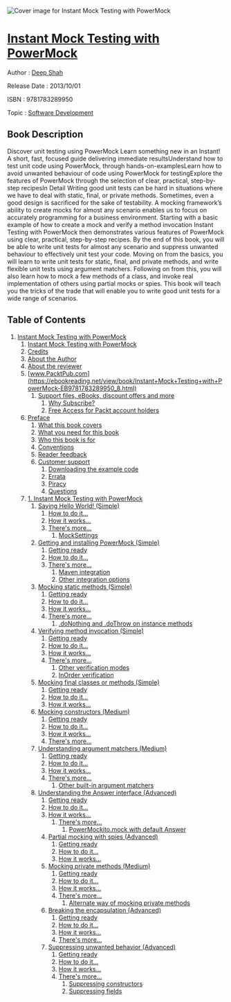 ![Cover image for Instant Mock Testing with PowerMock](https://imgdetail.ebookreading.net/cover/cover/software_development/EB9781783289950.jpg)

[Instant Mock Testing with PowerMock](https://ebookreading.net/view/book/Instant+Mock+Testing+with+PowerMock-EB9781783289950_1.html "Instant Mock Testing with PowerMock")
====================================================================================================================

Author : [Deep Shah](https://ebookreading.net/search/author/Deep+Shah)

Release Date : 2013/10/01

ISBN : 9781783289950

Topic : [Software Development](https://ebookreading.net/search/category/software-development)

Book Description
-----------------

 Discover unit testing using PowerMock 
Learn something new in an Instant! A short, fast, focused guide delivering immediate resultsUnderstand how to test unit code using PowerMock, through hands-on-examplesLearn how to avoid unwanted behaviour of code using PowerMock for testingExplore the features of PowerMock through the selection of clear, practical, step-by-step recipesIn Detail
Writing good unit tests can be hard in situations where we have to deal with static, final, or private methods. Sometimes, even a good design is sacrificed for the sake of testability. A mocking framework’s ability to create mocks for almost any scenario enables us to focus on accurately programming for a business environment.
Starting with a basic example of how to create a mock and verify a method invocation Instant Testing with PowerMock then demonstrates various features of PowerMock using clear, practical, step-by-step recipes. By the end of this book, you will be able to write unit tests for almost any scenario and suppress unwanted behaviour to effectively unit test your code.
Moving on from the basics, you will learn to write unit tests for static, final, and private methods, and write flexible unit tests using argument matchers. Following on from this, you will also learn how to mock a few methods of a class, and invoke real implementation of others using partial mocks or spies. This book will teach you the tricks of the trade that will enable you to write good unit tests for a wide range of scenarios.
              
Table of Contents
-----------------

1. [Instant Mock Testing with PowerMock](https://ebookreading.net/view/book/Instant+Mock+Testing+with+PowerMock-EB9781783289950_3.html)
    1. [Instant Mock Testing with PowerMock](https://ebookreading.net/view/book/Instant+Mock+Testing+with+PowerMock-EB9781783289950_4.html)
    1. [Credits](https://ebookreading.net/view/book/Instant+Mock+Testing+with+PowerMock-EB9781783289950_5.html)
    1. [About the Author](https://ebookreading.net/view/book/Instant+Mock+Testing+with+PowerMock-EB9781783289950_6.html)
    1. [About the reviewer](https://ebookreading.net/view/book/Instant+Mock+Testing+with+PowerMock-EB9781783289950_7.html)
    1. [www.PacktPub.com](https://ebookreading.net/view/book/Instant+Mock+Testing+with+PowerMock-EB9781783289950_8.html)
        1. [Support files, eBooks, discount offers and more](https://ebookreading.net/view/book/Instant+Mock+Testing+with+PowerMock-EB9781783289950_8.html#ch00lvl1sec01)
            1. [Why Subscribe?](https://ebookreading.net/view/book/Instant+Mock+Testing+with+PowerMock-EB9781783289950_8.html#ch00lvl2sec01)
            1. [Free Access for Packt account holders](https://ebookreading.net/view/book/Instant+Mock+Testing+with+PowerMock-EB9781783289950_8.html#ch00lvl2sec02)
    1. [Preface](https://ebookreading.net/view/book/Instant+Mock+Testing+with+PowerMock-EB9781783289950_9.html)
        1. [What this book covers](https://ebookreading.net/view/book/Instant+Mock+Testing+with+PowerMock-EB9781783289950_9.html#ch00lvl1sec02)
        1. [What you need for this book](https://ebookreading.net/view/book/Instant+Mock+Testing+with+PowerMock-EB9781783289950_10.html)
        1. [Who this book is for](https://ebookreading.net/view/book/Instant+Mock+Testing+with+PowerMock-EB9781783289950_11.html)
        1. [Conventions](https://ebookreading.net/view/book/Instant+Mock+Testing+with+PowerMock-EB9781783289950_12.html)
        1. [Reader feedback](https://ebookreading.net/view/book/Instant+Mock+Testing+with+PowerMock-EB9781783289950_13.html)
        1. [Customer support](https://ebookreading.net/view/book/Instant+Mock+Testing+with+PowerMock-EB9781783289950_14.html)
            1. [Downloading the example code](https://ebookreading.net/view/book/Instant+Mock+Testing+with+PowerMock-EB9781783289950_14.html#ch00lvl2sec03)
            1. [Errata](https://ebookreading.net/view/book/Instant+Mock+Testing+with+PowerMock-EB9781783289950_14.html#ch00lvl2sec04)
            1. [Piracy](https://ebookreading.net/view/book/Instant+Mock+Testing+with+PowerMock-EB9781783289950_14.html#ch00lvl2sec05)
            1. [Questions](https://ebookreading.net/view/book/Instant+Mock+Testing+with+PowerMock-EB9781783289950_14.html#ch00lvl2sec06)
    1. [1. Instant Mock Testing with PowerMock](https://ebookreading.net/view/book/Instant+Mock+Testing+with+PowerMock-EB9781783289950_15.html)
        1. [Saying Hello World! (Simple)](https://ebookreading.net/view/book/Instant+Mock+Testing+with+PowerMock-EB9781783289950_15.html#ch01lvl1sec08)
            1. [How to do it...](https://ebookreading.net/view/book/Instant+Mock+Testing+with+PowerMock-EB9781783289950_15.html#ch01lvl2sec07)
            1. [How it works...](https://ebookreading.net/view/book/Instant+Mock+Testing+with+PowerMock-EB9781783289950_15.html#ch01lvl2sec08)
            1. [There&#39;s more...](https://ebookreading.net/view/book/Instant+Mock+Testing+with+PowerMock-EB9781783289950_15.html#ch01lvl2sec09)
                1. [MockSettings](https://ebookreading.net/view/book/Instant+Mock+Testing+with+PowerMock-EB9781783289950_15.html#ch01lvl3sec01)
        1. [Getting and installing PowerMock (Simple)](https://ebookreading.net/view/book/Instant+Mock+Testing+with+PowerMock-EB9781783289950_16.html)
            1. [Getting ready](https://ebookreading.net/view/book/Instant+Mock+Testing+with+PowerMock-EB9781783289950_16.html#ch01lvl2sec10)
            1. [How to do it...](https://ebookreading.net/view/book/Instant+Mock+Testing+with+PowerMock-EB9781783289950_16.html#ch01lvl2sec11)
            1. [There&#39;s more...](https://ebookreading.net/view/book/Instant+Mock+Testing+with+PowerMock-EB9781783289950_16.html#ch01lvl2sec12)
                1. [Maven integration](https://ebookreading.net/view/book/Instant+Mock+Testing+with+PowerMock-EB9781783289950_16.html#ch01lvl3sec02)
                1. [Other integration options](https://ebookreading.net/view/book/Instant+Mock+Testing+with+PowerMock-EB9781783289950_16.html#ch01lvl3sec03)
        1. [Mocking static methods (Simple)](https://ebookreading.net/view/book/Instant+Mock+Testing+with+PowerMock-EB9781783289950_17.html)
            1. [Getting ready](https://ebookreading.net/view/book/Instant+Mock+Testing+with+PowerMock-EB9781783289950_17.html#ch01lvl2sec13)
            1. [How to do it...](https://ebookreading.net/view/book/Instant+Mock+Testing+with+PowerMock-EB9781783289950_17.html#ch01lvl2sec14)
            1. [How it works...](https://ebookreading.net/view/book/Instant+Mock+Testing+with+PowerMock-EB9781783289950_17.html#ch01lvl2sec15)
            1. [There&#39;s more...](https://ebookreading.net/view/book/Instant+Mock+Testing+with+PowerMock-EB9781783289950_17.html#ch01lvl2sec16)
                1. [.doNothing and .doThrow on instance methods](https://ebookreading.net/view/book/Instant+Mock+Testing+with+PowerMock-EB9781783289950_17.html#ch01lvl3sec04)
        1. [Verifying method invocation (Simple)](https://ebookreading.net/view/book/Instant+Mock+Testing+with+PowerMock-EB9781783289950_18.html)
            1. [Getting ready](https://ebookreading.net/view/book/Instant+Mock+Testing+with+PowerMock-EB9781783289950_18.html#ch01lvl2sec17)
            1. [How to do it...](https://ebookreading.net/view/book/Instant+Mock+Testing+with+PowerMock-EB9781783289950_18.html#ch01lvl2sec18)
            1. [How it works...](https://ebookreading.net/view/book/Instant+Mock+Testing+with+PowerMock-EB9781783289950_18.html#ch01lvl2sec19)
            1. [There&#39;s more...](https://ebookreading.net/view/book/Instant+Mock+Testing+with+PowerMock-EB9781783289950_18.html#ch01lvl2sec20)
                1. [Other verification modes](https://ebookreading.net/view/book/Instant+Mock+Testing+with+PowerMock-EB9781783289950_18.html#ch01lvl3sec05)
                1. [InOrder verification](https://ebookreading.net/view/book/Instant+Mock+Testing+with+PowerMock-EB9781783289950_18.html#ch01lvl3sec06)
        1. [Mocking final classes or methods (Simple)](https://ebookreading.net/view/book/Instant+Mock+Testing+with+PowerMock-EB9781783289950_19.html)
            1. [Getting ready](https://ebookreading.net/view/book/Instant+Mock+Testing+with+PowerMock-EB9781783289950_19.html#ch01lvl2sec21)
            1. [How to do it...](https://ebookreading.net/view/book/Instant+Mock+Testing+with+PowerMock-EB9781783289950_19.html#ch01lvl2sec22)
            1. [How it works...](https://ebookreading.net/view/book/Instant+Mock+Testing+with+PowerMock-EB9781783289950_19.html#ch01lvl2sec23)
        1. [Mocking constructors (Medium)](https://ebookreading.net/view/book/Instant+Mock+Testing+with+PowerMock-EB9781783289950_20.html)
            1. [Getting ready](https://ebookreading.net/view/book/Instant+Mock+Testing+with+PowerMock-EB9781783289950_20.html#ch01lvl2sec24)
            1. [How to do it...](https://ebookreading.net/view/book/Instant+Mock+Testing+with+PowerMock-EB9781783289950_20.html#ch01lvl2sec25)
            1. [How it works...](https://ebookreading.net/view/book/Instant+Mock+Testing+with+PowerMock-EB9781783289950_20.html#ch01lvl2sec26)
            1. [There&#39;s more...](https://ebookreading.net/view/book/Instant+Mock+Testing+with+PowerMock-EB9781783289950_20.html#ch01lvl2sec27)
        1. [Understanding argument matchers (Medium)](https://ebookreading.net/view/book/Instant+Mock+Testing+with+PowerMock-EB9781783289950_21.html)
            1. [Getting ready](https://ebookreading.net/view/book/Instant+Mock+Testing+with+PowerMock-EB9781783289950_21.html#ch01lvl2sec28)
            1. [How to do it...](https://ebookreading.net/view/book/Instant+Mock+Testing+with+PowerMock-EB9781783289950_21.html#ch01lvl2sec29)
            1. [How it works...](https://ebookreading.net/view/book/Instant+Mock+Testing+with+PowerMock-EB9781783289950_21.html#ch01lvl2sec30)
            1. [There&#39;s more...](https://ebookreading.net/view/book/Instant+Mock+Testing+with+PowerMock-EB9781783289950_21.html#ch01lvl2sec31)
                1. [Other built-in argument matchers](https://ebookreading.net/view/book/Instant+Mock+Testing+with+PowerMock-EB9781783289950_21.html#ch01lvl3sec07)
        1. [Understanding the Answer interface (Advanced)](https://ebookreading.net/view/book/Instant+Mock+Testing+with+PowerMock-EB9781783289950_22.html)
            1. [Getting ready](https://ebookreading.net/view/book/Instant+Mock+Testing+with+PowerMock-EB9781783289950_22.html#ch01lvl2sec32)
            1. [How to do it...](https://ebookreading.net/view/book/Instant+Mock+Testing+with+PowerMock-EB9781783289950_22.html#ch01lvl2sec33)
            1. [How it works...](https://ebookreading.net/view/book/Instant+Mock+Testing+with+PowerMock-EB9781783289950_22.html#ch01lvl2sec34)
                1. [There&#39;s more...](https://ebookreading.net/view/book/Instant+Mock+Testing+with+PowerMock-EB9781783289950_22.html#ch01lvl2sec35)
                    1. [PowerMockito.mock with default Answer](https://ebookreading.net/view/book/Instant+Mock+Testing+with+PowerMock-EB9781783289950_22.html#ch01lvl3sec08)
            1. [Partial mocking with spies (Advanced)](https://ebookreading.net/view/book/Instant+Mock+Testing+with+PowerMock-EB9781783289950_22.html#ch01lvl1sec16)
                1. [Getting ready](https://ebookreading.net/view/book/Instant+Mock+Testing+with+PowerMock-EB9781783289950_22.html#ch01lvl2sec36)
                1. [How to do it...](https://ebookreading.net/view/book/Instant+Mock+Testing+with+PowerMock-EB9781783289950_22.html#ch01lvl2sec37)
                1. [How it works...](https://ebookreading.net/view/book/Instant+Mock+Testing+with+PowerMock-EB9781783289950_22.html#ch01lvl2sec38)
            1. [Mocking private methods (Medium)](https://ebookreading.net/view/book/Instant+Mock+Testing+with+PowerMock-EB9781783289950_22.html#ch01lvl1sec17)
                1. [Getting ready](https://ebookreading.net/view/book/Instant+Mock+Testing+with+PowerMock-EB9781783289950_22.html#ch01lvl2sec39)
                1. [How to do it...](https://ebookreading.net/view/book/Instant+Mock+Testing+with+PowerMock-EB9781783289950_22.html#ch01lvl2sec40)
                1. [How it works...](https://ebookreading.net/view/book/Instant+Mock+Testing+with+PowerMock-EB9781783289950_22.html#ch01lvl2sec41)
                1. [There&#39;s more...](https://ebookreading.net/view/book/Instant+Mock+Testing+with+PowerMock-EB9781783289950_22.html#ch01lvl2sec42)
                    1. [Alternate way of mocking private methods](https://ebookreading.net/view/book/Instant+Mock+Testing+with+PowerMock-EB9781783289950_22.html#ch01lvl3sec09)
            1. [Breaking the encapsulation (Advanced)](https://ebookreading.net/view/book/Instant+Mock+Testing+with+PowerMock-EB9781783289950_22.html#ch01lvl1sec18)
                1. [Getting ready](https://ebookreading.net/view/book/Instant+Mock+Testing+with+PowerMock-EB9781783289950_22.html#ch01lvl2sec43)
                1. [How to do it...](https://ebookreading.net/view/book/Instant+Mock+Testing+with+PowerMock-EB9781783289950_22.html#ch01lvl2sec44)
                1. [How it works...](https://ebookreading.net/view/book/Instant+Mock+Testing+with+PowerMock-EB9781783289950_22.html#ch01lvl2sec45)
                1. [There&#39;s more...](https://ebookreading.net/view/book/Instant+Mock+Testing+with+PowerMock-EB9781783289950_22.html#ch01lvl2sec46)
            1. [Suppressing unwanted behavior (Advanced)](https://ebookreading.net/view/book/Instant+Mock+Testing+with+PowerMock-EB9781783289950_22.html#ch01lvl1sec19)
                1. [Getting ready](https://ebookreading.net/view/book/Instant+Mock+Testing+with+PowerMock-EB9781783289950_22.html#ch01lvl2sec47)
                1. [How to do it...](https://ebookreading.net/view/book/Instant+Mock+Testing+with+PowerMock-EB9781783289950_22.html#ch01lvl2sec48)
                1. [How it works...](https://ebookreading.net/view/book/Instant+Mock+Testing+with+PowerMock-EB9781783289950_22.html#ch01lvl2sec49)
                1. [There&#39;s more...](https://ebookreading.net/view/book/Instant+Mock+Testing+with+PowerMock-EB9781783289950_22.html#ch01lvl2sec50)
                    1. [Suppressing constructors](https://ebookreading.net/view/book/Instant+Mock+Testing+with+PowerMock-EB9781783289950_22.html#ch01lvl3sec10)
                    1. [Suppressing fields](https://ebookreading.net/view/book/Instant+Mock+Testing+with+PowerMock-EB9781783289950_22.html#ch01lvl3sec11)
